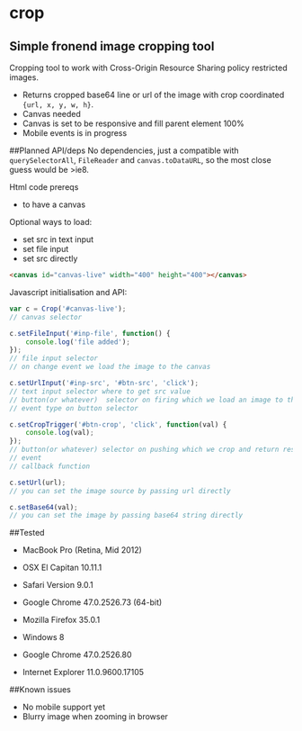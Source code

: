 # crop
## Simple fronend image cropping tool
Cropping tool to work with Cross-Origin Resource Sharing policy restricted images.

- Returns cropped base64 line or url of the image with crop coordinated `{url, x, y, w, h}`.
- Canvas needed
- Canvas is set to be responsive and fill parent element 100%
- Mobile events is in progress


##Planned API/deps
No dependencies, just a compatible with `querySelectorAll`, `FileReader` and `canvas.toDataURL`,
so the most close guess would be >ie8.

Html code prereqs
- to have a canvas

Optional ways to load:
- set src in text input
- set file input
- set src directly

```html
<canvas id="canvas-live" width="400" height="400"></canvas>
```

Javascript initialisation and API:
```javascript
var c = Crop('#canvas-live');
// canvas selector

c.setFileInput('#inp-file', function() {
    console.log('file added');
});
// file input selector
// on change event we load the image to the canvas

c.setUrlInput('#inp-src', '#btn-src', 'click');
// text input selector where to get src value
// button(or whatever)  selector on firing which we load an image to the canvas with image with src from previous text input
// event type on button selector

c.setCropTrigger('#btn-crop', 'click', function(val) {
    console.log(val);
});
// button(or whatever) selector on pushing which we crop and return result
// event
// callback function

c.setUrl(url);
// you can set the image source by passing url directly

c.setBase64(val);
// you can set the image by passing base64 string directly
```

##Tested
- MacBook Pro (Retina, Mid 2012)
- OSX El Capitan 10.11.1
- Safari Version 9.0.1
- Google Chrome 47.0.2526.73 (64-bit)
- Mozilla Firefox 35.0.1


- Windows 8
- Google Chrome 47.0.2526.80
- Internet Explorer 11.0.9600.17105

##Known issues
- No mobile support yet
- Blurry image when zooming in browser
